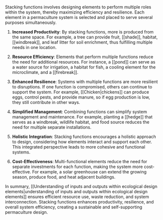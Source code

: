 Stacking functions involves designing elements to perform multiple roles within the system, thereby maximizing efficiency and resilience. Each element in a permaculture system is selected and placed to serve several purposes simultaneously.

1. **Increased Productivity**: By stacking functions, more is produced from the same space. For example, a tree can provide fruit, [[shade]], habitat, [[windbreak]], and leaf litter for soil enrichment, thus fulfilling multiple needs in one location.
    
2. **Resource Efficiency**: Elements that perform multiple functions reduce the need for additional resources. For instance, a [[pond]] can serve as a water source for irrigation, a habitat for fish, a cooling element for the microclimate, and a [[firebreak]].
    
3. **Enhanced Resilience**: Systems with multiple functions are more resilient to disruptions. If one function is compromised, others can continue to support the system. For example, [[Chicken|chickens]] can produce eggs, control pests, and provide manure, so if egg production is low, they still contribute in other ways.
    
4. **Simplified Management**: Combining functions can simplify system management and maintenance. For example, planting a [[hedge]] that serves as a windbreak, wildlife habitat, and food source reduces the need for multiple separate installations.
    
5. **Holistic Integration**: Stacking functions encourages a holistic approach to design, considering how elements interact and support each other. This integrated perspective leads to more cohesive and functional systems.
    
6. **Cost-Effectiveness**: Multi-functional elements reduce the need for separate investments for each function, making the system more cost-effective. For example, a solar greenhouse can extend the growing season, produce food, and heat adjacent buildings.

In summary, [[Understanding of inputs and outputs within ecological design elements|understanding of inputs and outputs within ecological design elements]] ensures efficient resource use, waste reduction, and system interconnection. Stacking functions enhances productivity, resilience, and overall system efficiency, creating a sustainable and self-supporting permaculture design.